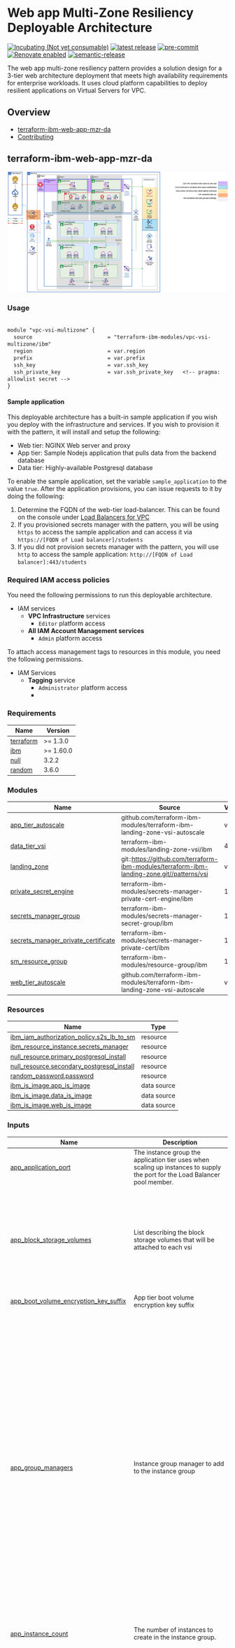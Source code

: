 <!-- Update this title with a descriptive name. Use sentence case. -->
# Web app Multi-Zone Resiliency Deployable Architecture

<!--
Update status and "latest release" badges:
  1. For the status options, see https://terraform-ibm-modules.github.io/documentation/#/badge-status
  2. Update the "latest release" badge to point to the correct module's repo. Replace "terraform-ibm-module-template" in two places.
-->
[![Incubating (Not yet consumable)](https://img.shields.io/badge/status-Incubating%20(Not%20yet%20consumable)-red)](https://terraform-ibm-modules.github.io/documentation/#/badge-status)
[![latest release](https://img.shields.io/github/v/release/terraform-ibm-modules/terraform-ibm-web-app-mzr-da?logo=GitHub&sort=semver)](https://github.com/terraform-ibm-modules/terraform-ibm-web-app-mzr-da/releases/latest)
[![pre-commit](https://img.shields.io/badge/pre--commit-enabled-brightgreen?logo=pre-commit&logoColor=white)](https://github.com/pre-commit/pre-commit)
[![Renovate enabled](https://img.shields.io/badge/renovate-enabled-brightgreen.svg)](https://renovatebot.com/)
[![semantic-release](https://img.shields.io/badge/%20%20%F0%9F%93%A6%F0%9F%9A%80-semantic--release-e10079.svg)](https://github.com/semantic-release/semantic-release)

<!-- Add a description of module(s) in this repo -->
The web app multi-zone resiliency pattern provides a solution design for a 3-tier web architecture deployment that meets high availability requirements for enterprise workloads. It uses cloud platform capabilities to deploy resilient applications on Virtual Servers for VPC.


<!-- The following content is automatically populated by the pre-commit hook -->
<!-- BEGIN OVERVIEW HOOK -->
## Overview
* [terraform-ibm-web-app-mzr-da](#terraform-ibm-web-app-mzr-da)
* [Contributing](#contributing)
<!-- END OVERVIEW HOOK -->


<!--
If this repo contains any reference architectures, uncomment the heading below and link to them.
(Usually in the `/reference-architectures` directory.)
See "Reference architecture" in the public documentation at
https://terraform-ibm-modules.github.io/documentation/#/implementation-guidelines?id=reference-architecture
-->
<!-- ## Reference architectures -->


<!-- Replace this heading with the name of the root level module (the repo name) -->
## terraform-ibm-web-app-mzr-da

![pattern-vpc-vsi](../../images/VPC-Resiliency-da.drawio.png)

### Usage

```hcl

module "vpc-vsi-multizone" {
  source                        = "terraform-ibm-modules/vpc-vsi-multizone/ibm"
  region                        = var.region
  prefix                        = var.prefix
  ssh_key                       = var.ssh_key
  ssh_private_key               = var.ssh_private_key   <!-- pragma: allowlist secret -->
}

```

#### Sample application

This deployable architecture has a built-in sample application if you wish you deploy with the infrastructure and services.  If you wish to provision it with the pattern, it will install and setup the following:

* Web tier: NGINX Web server and proxy
* App tier: Sample Nodejs application that pulls data from the backend database
* Data tier: Highly-available Postgresql database

To enable the sample application, set the variable `sample_application` to the value `true`.  After the application provisions, you can issue requests to it by doing the following:

1. Determine the FQDN of the web-tier load-balancer.  This can be found on the console under [Load Balancers for VPC](https://cloud.ibm.com/vpc-ext/network/loadBalancers)
2. If you provisioned secrets manager with the pattern, you will be using `https` to access the sample application and can access it via `https://[FQDN of Load balancer]/students`
3. If you did not provision secrets manager with the pattern, you will use `http` to access the sample application: `http://[FQDN of Load balancer]:443/students`

### Required IAM access policies

<!-- PERMISSIONS REQUIRED TO RUN MODULE
If this module requires permissions, uncomment the following block and update
the sample permissions, following the format.
Replace the sample Account and IBM Cloud service names and roles with the
information in the console at
Manage > Access (IAM) > Access groups > Access policies.
-->

You need the following permissions to run this deployable architecture.

- IAM services
    - **VPC Infrastructure** services
        - `Editor` platform access
    - **All IAM Account Management services**
        - `Admin` platform access

To attach access management tags to resources in this module, you need the following permissions.

- IAM Services
    - **Tagging** service
        - `Administrator` platform access
        -
<!-- NO PERMISSIONS FOR MODULE
If no permissions are required for the module, uncomment the following
statement instead the previous block.
-->

<!-- No permissions are needed to run this module.-->


<!-- The following content is automatically populated by the pre-commit hook -->
<!-- BEGINNING OF PRE-COMMIT-TERRAFORM DOCS HOOK -->
### Requirements

| Name | Version |
|------|---------|
| <a name="requirement_terraform"></a> [terraform](#requirement\_terraform) | >= 1.3.0 |
| <a name="requirement_ibm"></a> [ibm](#requirement\_ibm) | >= 1.60.0 |
| <a name="requirement_null"></a> [null](#requirement\_null) | 3.2.2 |
| <a name="requirement_random"></a> [random](#requirement\_random) | 3.6.0 |

### Modules

| Name | Source | Version |
|------|--------|---------|
| <a name="module_app_tier_autoscale"></a> [app\_tier\_autoscale](#module\_app\_tier\_autoscale) | github.com/terraform-ibm-modules/terraform-ibm-landing-zone-vsi-autoscale | v1.0.2 |
| <a name="module_data_tier_vsi"></a> [data\_tier\_vsi](#module\_data\_tier\_vsi) | terraform-ibm-modules/landing-zone-vsi/ibm | 4.2.0 |
| <a name="module_landing_zone"></a> [landing\_zone](#module\_landing\_zone) | git::https://github.com/terraform-ibm-modules/terraform-ibm-landing-zone.git//patterns/vsi | v5.33.0 |
| <a name="module_private_secret_engine"></a> [private\_secret\_engine](#module\_private\_secret\_engine) | terraform-ibm-modules/secrets-manager-private-cert-engine/ibm | 1.3.3 |
| <a name="module_secrets_manager_group"></a> [secrets\_manager\_group](#module\_secrets\_manager\_group) | terraform-ibm-modules/secrets-manager-secret-group/ibm | 1.2.2 |
| <a name="module_secrets_manager_private_certificate"></a> [secrets\_manager\_private\_certificate](#module\_secrets\_manager\_private\_certificate) | terraform-ibm-modules/secrets-manager-private-cert/ibm | 1.3.1 |
| <a name="module_sm_resource_group"></a> [sm\_resource\_group](#module\_sm\_resource\_group) | terraform-ibm-modules/resource-group/ibm | 1.1.6 |
| <a name="module_web_tier_autoscale"></a> [web\_tier\_autoscale](#module\_web\_tier\_autoscale) | github.com/terraform-ibm-modules/terraform-ibm-landing-zone-vsi-autoscale | v1.0.2 |

### Resources

| Name | Type |
|------|------|
| [ibm_iam_authorization_policy.s2s_lb_to_sm](https://registry.terraform.io/providers/IBM-Cloud/ibm/latest/docs/resources/iam_authorization_policy) | resource |
| [ibm_resource_instance.secrets_manager](https://registry.terraform.io/providers/IBM-Cloud/ibm/latest/docs/resources/resource_instance) | resource |
| [null_resource.primary_postgresql_install](https://registry.terraform.io/providers/hashicorp/null/3.2.2/docs/resources/resource) | resource |
| [null_resource.secondary_postgresql_install](https://registry.terraform.io/providers/hashicorp/null/3.2.2/docs/resources/resource) | resource |
| [random_password.password](https://registry.terraform.io/providers/hashicorp/random/3.6.0/docs/resources/password) | resource |
| [ibm_is_image.app_is_image](https://registry.terraform.io/providers/IBM-Cloud/ibm/latest/docs/data-sources/is_image) | data source |
| [ibm_is_image.data_is_image](https://registry.terraform.io/providers/IBM-Cloud/ibm/latest/docs/data-sources/is_image) | data source |
| [ibm_is_image.web_is_image](https://registry.terraform.io/providers/IBM-Cloud/ibm/latest/docs/data-sources/is_image) | data source |

### Inputs

| Name | Description | Type | Default | Required |
|------|-------------|------|---------|:--------:|
| <a name="input_app_application_port"></a> [app\_application\_port](#input\_app\_application\_port) | The instance group the application tier uses when scaling up instances to supply the port for the Load Balancer pool member. | `number` | `3000` | no |
| <a name="input_app_block_storage_volumes"></a> [app\_block\_storage\_volumes](#input\_app\_block\_storage\_volumes) | List describing the block storage volumes that will be attached to each vsi | <pre>list(<br>    object({<br>      name              = string<br>      profile           = string<br>      capacity          = optional(number)<br>      iops              = optional(number)<br>      encryption_key    = optional(string)<br>      resource_group_id = optional(string)<br>    })<br>  )</pre> | `[]` | no |
| <a name="input_app_boot_volume_encryption_key_suffix"></a> [app\_boot\_volume\_encryption\_key\_suffix](#input\_app\_boot\_volume\_encryption\_key\_suffix) | App tier boot volume encryption key suffix | `string` | `"vsi-volume-key"` | no |
| <a name="input_app_group_managers"></a> [app\_group\_managers](#input\_app\_group\_managers) | Instance group manager to add to the instance group | <pre>list(<br>    object({<br>      name                 = string<br>      aggregation_window   = optional(number)<br>      cooldown             = optional(number)<br>      enable_manager       = optional(bool)<br>      manager_type         = string<br>      max_membership_count = optional(number)<br>      min_membership_count = optional(number)<br>      actions = optional(<br>        list(<br>          object({<br>            name                 = string<br>            cron_spec            = optional(string)<br>            membership_count     = optional(number)<br>            max_membership_count = optional(number)<br>            min_membership_count = optional(number)<br>            run_at               = optional(string)<br>          })<br>        )<br>      )<br>      policies = optional(<br>        list(<br>          object({<br>            name         = string<br>            metric_type  = string<br>            metric_value = number<br>            policy_type  = string<br>          })<br>        )<br>      )<br>    })<br>  )</pre> | <pre>[<br>  {<br>    "aggregation_window": 120,<br>    "cooldown": 300,<br>    "enable_manager": true,<br>    "manager_type": "autoscale",<br>    "max_membership_count": 4,<br>    "min_membership_count": 1,<br>    "name": "app",<br>    "policies": [<br>      {<br>        "metric_type": "cpu",<br>        "metric_value": 70,<br>        "name": "app-policy",<br>        "policy_type": "target"<br>      }<br>    ]<br>  }<br>]</pre> | no |
| <a name="input_app_instance_count"></a> [app\_instance\_count](#input\_app\_instance\_count) | The number of instances to create in the instance group. | `number` | `1` | no |
| <a name="input_app_load_balancers"></a> [app\_load\_balancers](#input\_app\_load\_balancers) | Load balancers to add to VSI | <pre>list(<br>    object({<br>      name                    = string<br>      type                    = string<br>      listener_port           = number<br>      listener_protocol       = string<br>      connection_limit        = number<br>      idle_connection_timeout = optional(number)<br>      algorithm               = string<br>      protocol                = string<br>      health_delay            = number<br>      health_retries          = number<br>      health_timeout          = number<br>      health_type             = string<br>      pool_member_port        = string<br>      profile                 = optional(string)<br>      dns = optional(<br>        object({<br>          instance_crn = string<br>          zone_id      = string<br>        })<br>      )<br>      security_group = optional(<br>        object({<br>          name = string<br>          rules = list(<br>            object({<br>              name      = string<br>              direction = string<br>              source    = string<br>              tcp = optional(<br>                object({<br>                  port_max = number<br>                  port_min = number<br>                })<br>              )<br>              udp = optional(<br>                object({<br>                  port_max = number<br>                  port_min = number<br>                })<br>              )<br>              icmp = optional(<br>                object({<br>                  type = number<br>                  code = number<br>                })<br>              )<br>            })<br>          )<br>        })<br>      )<br>    })<br>  )</pre> | <pre>[<br>  {<br>    "algorithm": "round_robin",<br>    "connection_limit": 10,<br>    "health_delay": 60,<br>    "health_retries": 5,<br>    "health_timeout": 30,<br>    "health_type": "tcp",<br>    "listener_port": 3000,<br>    "listener_protocol": "tcp",<br>    "name": "app-lb",<br>    "pool_member_port": 3000,<br>    "protocol": "tcp",<br>    "security_group": {<br>      "name": "app-lb-sg",<br>      "rules": [<br>        {<br>          "direction": "inbound",<br>          "name": "allow-vpc-inbound",<br>          "source": "10.0.0.0/8"<br>        },<br>        {<br>          "direction": "outbound",<br>          "name": "allow-vpc-outbound",<br>          "source": "10.0.0.0/8"<br>        }<br>      ]<br>    },<br>    "type": "private"<br>  }<br>]</pre> | no |
| <a name="input_app_machine_type"></a> [app\_machine\_type](#input\_app\_machine\_type) | Application tier machine type to use | `string` | `"cx2-2x4"` | no |
| <a name="input_app_os_profile"></a> [app\_os\_profile](#input\_app\_os\_profile) | Application tier machine type to use | `string` | `"ibm-centos-stream-9-amd64-5"` | no |
| <a name="input_app_security_group"></a> [app\_security\_group](#input\_app\_security\_group) | The security group surrounding the application tier VSIs | <pre>object({<br>    name                         = string<br>    add_ibm_cloud_internal_rules = optional(bool, false)<br>    rules = list(<br>      object({<br>        name      = string<br>        direction = string<br>        source    = string<br>        tcp = optional(<br>          object({<br>            port_max = number<br>            port_min = number<br>          })<br>        )<br>        udp = optional(<br>          object({<br>            port_max = number<br>            port_min = number<br>          })<br>        )<br>        icmp = optional(<br>          object({<br>            type = number<br>            code = number<br>          })<br>        )<br>      })<br>    )<br>  })</pre> | <pre>{<br>  "name": "app-sg",<br>  "rules": [<br>    {<br>      "direction": "inbound",<br>      "name": "allow-vpc-inbound",<br>      "source": "10.0.0.0/8"<br>    },<br>    {<br>      "direction": "inbound",<br>      "name": "allow-ibm-inbound",<br>      "source": "161.26.0.0/16"<br>    },<br>    {<br>      "direction": "outbound",<br>      "name": "allow-vpc-outbound",<br>      "source": "10.0.0.0/8"<br>    },<br>    {<br>      "direction": "outbound",<br>      "name": "allow-ibm-outbound",<br>      "source": "161.26.0.0/16"<br>    }<br>  ]<br>}</pre> | no |
| <a name="input_cert_common_name"></a> [cert\_common\_name](#input\_cert\_common\_name) | A fully qualified domain name or host domain name for the certificate to be created. | `string` | `"test.webapp.com"` | no |
| <a name="input_certificate_template_name"></a> [certificate\_template\_name](#input\_certificate\_template\_name) | The name of the Certificate Template to create for a private\_cert secret engine. When `var.existing_sm_instance_guid` is `true`, then it has to be the existing template name that exists in the private cert engine. | `string` | `"my-template"` | no |
| <a name="input_create_s2s_lb_to_sm"></a> [create\_s2s\_lb\_to\_sm](#input\_create\_s2s\_lb\_to\_sm) | Create a service-to-service authorization between VPC LB and Secrets Manager. | `bool` | `true` | no |
| <a name="input_data_block_storage_volumes"></a> [data\_block\_storage\_volumes](#input\_data\_block\_storage\_volumes) | The data block storage volume to attach to the data VSIs | <pre>list(<br>    object({<br>      name              = string<br>      profile           = string<br>      capacity          = optional(number)<br>      iops              = optional(number)<br>      encryption_key    = optional(string)<br>      resource_group_id = optional(string)<br>    })<br>  )</pre> | <pre>[<br>  {<br>    "capacity": 50,<br>    "name": "data",<br>    "profile": "general-purpose"<br>  }<br>]</pre> | no |
| <a name="input_data_boot_volume_encryption_key_suffix"></a> [data\_boot\_volume\_encryption\_key\_suffix](#input\_data\_boot\_volume\_encryption\_key\_suffix) | Data tier boot volume encryption key suffix | `string` | `"vsi-volume-key"` | no |
| <a name="input_data_machine_type"></a> [data\_machine\_type](#input\_data\_machine\_type) | Application tier machine type to use | `string` | `"cx2-2x4"` | no |
| <a name="input_data_os_profile"></a> [data\_os\_profile](#input\_data\_os\_profile) | Application tier os profile to use | `string` | `"ibm-centos-stream-9-amd64-5"` | no |
| <a name="input_data_security_group"></a> [data\_security\_group](#input\_data\_security\_group) | The security group surrounding the data tier VSIs | <pre>object({<br>    name                         = string<br>    add_ibm_cloud_internal_rules = optional(bool, false)<br>    rules = list(<br>      object({<br>        name      = string<br>        direction = string<br>        source    = string<br>        tcp = optional(<br>          object({<br>            port_max = number<br>            port_min = number<br>          })<br>        )<br>        udp = optional(<br>          object({<br>            port_max = number<br>            port_min = number<br>          })<br>        )<br>        icmp = optional(<br>          object({<br>            type = number<br>            code = number<br>          })<br>        )<br>      })<br>    )<br>  })</pre> | <pre>{<br>  "name": "data-sg",<br>  "rules": [<br>    {<br>      "direction": "inbound",<br>      "name": "allow-vpc-inbound",<br>      "source": "10.0.0.0/8"<br>    },<br>    {<br>      "direction": "inbound",<br>      "name": "allow-ibm-inbound",<br>      "source": "161.26.0.0/16"<br>    },<br>    {<br>      "direction": "outbound",<br>      "name": "allow-vpc-outbound",<br>      "source": "10.0.0.0/8"<br>    },<br>    {<br>      "direction": "outbound",<br>      "name": "allow-ibm-outbound",<br>      "source": "161.26.0.0/16"<br>    }<br>  ]<br>}</pre> | no |
| <a name="input_data_vsi_per_subnet"></a> [data\_vsi\_per\_subnet](#input\_data\_vsi\_per\_subnet) | Application tier number of vsi's per subnet | `number` | `1` | no |
| <a name="input_existing_sm_instance_guid"></a> [existing\_sm\_instance\_guid](#input\_existing\_sm\_instance\_guid) | An existing Secrets Manager GUID. The existing Secret Manager instance must have private certificate engine configured. If not provided an new instance will be provisioned. | `string` | `null` | no |
| <a name="input_existing_sm_instance_region"></a> [existing\_sm\_instance\_region](#input\_existing\_sm\_instance\_region) | Required if value is passed into `var.existing_sm_instance_guid`. | `string` | `null` | no |
| <a name="input_ibmcloud_api_key"></a> [ibmcloud\_api\_key](#input\_ibmcloud\_api\_key) | The IBM Cloud platform API key needed to deploy IAM enabled resources. | `string` | n/a | yes |
| <a name="input_intermediate_ca_name"></a> [intermediate\_ca\_name](#input\_intermediate\_ca\_name) | The name of the Intermediate CA to create for a private\_cert secret engine. Only used when `var.existing_sm_instance_guid` is `false`. | `string` | `"intermediate-ca"` | no |
| <a name="input_prefix"></a> [prefix](#input\_prefix) | A unique identifier for resources. Must begin with a lowercase letter and end with a lowerccase letter or number. This prefix will be prepended to any resources provisioned by this template. Prefixes must be 16 or fewer characters. | `string` | `"lab"` | no |
| <a name="input_region"></a> [region](#input\_region) | IBM Cloud region where the resources will be created. | `string` | n/a | yes |
| <a name="input_resource_tags"></a> [resource\_tags](#input\_resource\_tags) | Optional list of tags to be added to the Key Protect instance. Only used if 'create\_key\_protect\_instance' is true. | `list(string)` | `[]` | no |
| <a name="input_root_ca_common_name"></a> [root\_ca\_common\_name](#input\_root\_ca\_common\_name) | A fully qualified domain name or host domain name for the certificate to be created. | `string` | `"example.com"` | no |
| <a name="input_root_ca_name"></a> [root\_ca\_name](#input\_root\_ca\_name) | The name of the Root CA to create for a private\_cert secret engine. Only used when `var.existing_sm_instance_guid` is `false`. | `string` | `"root-ca"` | no |
| <a name="input_sample_application"></a> [sample\_application](#input\_sample\_application) | Apply the sample web application to the pattern. | `bool` | `false` | no |
| <a name="input_sm_instance_rg_existing"></a> [sm\_instance\_rg\_existing](#input\_sm\_instance\_rg\_existing) | Resource group exists in your account already. If set to `true`, you will need to set the variable sm\_instance\_rg\_name | `bool` | `false` | no |
| <a name="input_sm_instance_rg_name"></a> [sm\_instance\_rg\_name](#input\_sm\_instance\_rg\_name) | Resource group to provison the secrets manager instance.  If no resource group name is defined, it will try to use the service resource group otherwise a random from the landing zone | `string` | `null` | no |
| <a name="input_sm_service_plan"></a> [sm\_service\_plan](#input\_sm\_service\_plan) | The service/pricing plan to use when provisioning a new Secrets Manager instance. Allowed values: `standard` and `trial`. | `string` | `"standard"` | no |
| <a name="input_ssh_key"></a> [ssh\_key](#input\_ssh\_key) | Public SSH Key for VSI creation. Must be a valid SSH key that does not already exist in the deployment region. | `string` | n/a | yes |
| <a name="input_ssh_private_key"></a> [ssh\_private\_key](#input\_ssh\_private\_key) | Private SSH key (RSA format) that is paired with the public ssh key. | `string` | n/a | yes |
| <a name="input_use_sm"></a> [use\_sm](#input\_use\_sm) | Whether to use Secrets Manager to generate certificates. | `bool` | `true` | no |
| <a name="input_web_application_port"></a> [web\_application\_port](#input\_web\_application\_port) | The instance group the web tier uses when scaling up instances to supply the port for the Load Balancer pool member. | `number` | `80` | no |
| <a name="input_web_block_storage_volumes"></a> [web\_block\_storage\_volumes](#input\_web\_block\_storage\_volumes) | List describing the block storage volumes that will be attached to each vsi | <pre>list(<br>    object({<br>      name              = string<br>      profile           = string<br>      capacity          = optional(number)<br>      iops              = optional(number)<br>      encryption_key    = optional(string)<br>      resource_group_id = optional(string)<br>    })<br>  )</pre> | `[]` | no |
| <a name="input_web_boot_volume_encryption_key_suffix"></a> [web\_boot\_volume\_encryption\_key\_suffix](#input\_web\_boot\_volume\_encryption\_key\_suffix) | Web tier boot volume encryption key suffix | `string` | `"vsi-volume-key"` | no |
| <a name="input_web_group_managers"></a> [web\_group\_managers](#input\_web\_group\_managers) | Instance group manager to add to the instance group | <pre>list(<br>    object({<br>      name                 = string<br>      aggregation_window   = optional(number)<br>      cooldown             = optional(number)<br>      enable_manager       = optional(bool)<br>      manager_type         = string<br>      max_membership_count = optional(number)<br>      min_membership_count = optional(number)<br>      actions = optional(<br>        list(<br>          object({<br>            name                 = string<br>            cron_spec            = optional(string)<br>            membership_count     = optional(number)<br>            max_membership_count = optional(number)<br>            min_membership_count = optional(number)<br>            run_at               = optional(string)<br>          })<br>        )<br>      )<br>      policies = optional(<br>        list(<br>          object({<br>            name         = string<br>            metric_type  = string<br>            metric_value = number<br>            policy_type  = string<br>          })<br>        )<br>      )<br>    })<br>  )</pre> | <pre>[<br>  {<br>    "aggregation_window": 120,<br>    "cooldown": 300,<br>    "enable_manager": true,<br>    "manager_type": "autoscale",<br>    "max_membership_count": 4,<br>    "min_membership_count": 1,<br>    "name": "web",<br>    "policies": [<br>      {<br>        "metric_type": "cpu",<br>        "metric_value": 70,<br>        "name": "web-policy",<br>        "policy_type": "target"<br>      }<br>    ]<br>  }<br>]</pre> | no |
| <a name="input_web_instance_count"></a> [web\_instance\_count](#input\_web\_instance\_count) | The number of instances to create in the instance group. | `number` | `1` | no |
| <a name="input_web_load_balancers"></a> [web\_load\_balancers](#input\_web\_load\_balancers) | Load balancers to add to VSI | <pre>list(<br>    object({<br>      name                    = string<br>      type                    = string<br>      listener_port           = number<br>      listener_protocol       = string<br>      connection_limit        = number<br>      idle_connection_timeout = optional(number)<br>      algorithm               = string<br>      protocol                = string<br>      health_delay            = number<br>      health_retries          = number<br>      health_timeout          = number<br>      health_type             = string<br>      pool_member_port        = string<br>      profile                 = optional(string)<br>      dns = optional(<br>        object({<br>          instance_crn = string<br>          zone_id      = string<br>        })<br>      )<br>      security_group = optional(<br>        object({<br>          name = string<br>          rules = list(<br>            object({<br>              name      = string<br>              direction = string<br>              source    = string<br>              tcp = optional(<br>                object({<br>                  port_max = number<br>                  port_min = number<br>                })<br>              )<br>              udp = optional(<br>                object({<br>                  port_max = number<br>                  port_min = number<br>                })<br>              )<br>              icmp = optional(<br>                object({<br>                  type = number<br>                  code = number<br>                })<br>              )<br>            })<br>          )<br>        })<br>      )<br>    })<br>  )</pre> | <pre>[<br>  {<br>    "algorithm": "round_robin",<br>    "connection_limit": 10,<br>    "health_delay": 60,<br>    "health_retries": 5,<br>    "health_timeout": 30,<br>    "health_type": "tcp",<br>    "listener_port": 443,<br>    "listener_protocol": "http",<br>    "name": "web-lb",<br>    "pool_member_port": 80,<br>    "protocol": "http",<br>    "security_group": {<br>      "name": "web-lb-sg",<br>      "rules": [<br>        {<br>          "direction": "inbound",<br>          "name": "allow-all-inbound",<br>          "source": "0.0.0.0/0",<br>          "tcp": {<br>            "port_max": 443,<br>            "port_min": 443<br>          }<br>        },<br>        {<br>          "direction": "outbound",<br>          "name": "allow-vpc-outbound",<br>          "source": "10.0.0.0/8"<br>        }<br>      ]<br>    },<br>    "type": "public"<br>  }<br>]</pre> | no |
| <a name="input_web_machine_type"></a> [web\_machine\_type](#input\_web\_machine\_type) | Web tier machine type to use | `string` | `"cx2-2x4"` | no |
| <a name="input_web_os_profile"></a> [web\_os\_profile](#input\_web\_os\_profile) | Web tier os name to use | `string` | `"ibm-centos-stream-9-amd64-5"` | no |
| <a name="input_web_security_group"></a> [web\_security\_group](#input\_web\_security\_group) | The security group surrounding the web tier VSIs | <pre>object({<br>    name                         = string<br>    add_ibm_cloud_internal_rules = optional(bool, false)<br>    rules = list(<br>      object({<br>        name      = string<br>        direction = string<br>        source    = string<br>        tcp = optional(<br>          object({<br>            port_max = number<br>            port_min = number<br>          })<br>        )<br>        udp = optional(<br>          object({<br>            port_max = number<br>            port_min = number<br>          })<br>        )<br>        icmp = optional(<br>          object({<br>            type = number<br>            code = number<br>          })<br>        )<br>      })<br>    )<br>  })</pre> | <pre>{<br>  "name": "web-sg",<br>  "rules": [<br>    {<br>      "direction": "inbound",<br>      "name": "allow-vpc-inbound",<br>      "source": "10.0.0.0/8"<br>    },<br>    {<br>      "direction": "inbound",<br>      "name": "allow-ibm-inbound",<br>      "source": "161.26.0.0/16"<br>    },<br>    {<br>      "direction": "outbound",<br>      "name": "allow-vpc-outbound",<br>      "source": "10.0.0.0/8"<br>    },<br>    {<br>      "direction": "outbound",<br>      "name": "allow-ibm-outbound",<br>      "source": "161.26.0.0/16"<br>    }<br>  ]<br>}</pre> | no |

### Outputs

| Name | Description |
|------|-------------|
| <a name="output_landing_zone"></a> [landing\_zone](#output\_landing\_zone) | Landing zone configuration |
| <a name="output_vpc_data"></a> [vpc\_data](#output\_vpc\_data) | Landing zone vpc data |
<!-- END OF PRE-COMMIT-TERRAFORM DOCS HOOK -->

<!-- Leave this section as is so that your module has a link to local development environment set-up steps for contributors to follow -->
## Contributing

You can report issues and request features for this module in GitHub issues in the module repo. See [Report an issue or request a feature](https://github.com/terraform-ibm-modules/.github/blob/main/.github/SUPPORT.md).

To set up your local development environment, see [Local development setup](https://terraform-ibm-modules.github.io/documentation/#/local-dev-setup) in the project documentation.
